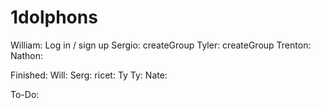 # 1dolphons

William: Log in / sign up
Sergio: createGroup
Tyler: createGroup
Trenton:
Nathon:

Finished:
Will:
Serg:
ricet:
Ty Ty:
Nate:

To-Do:
